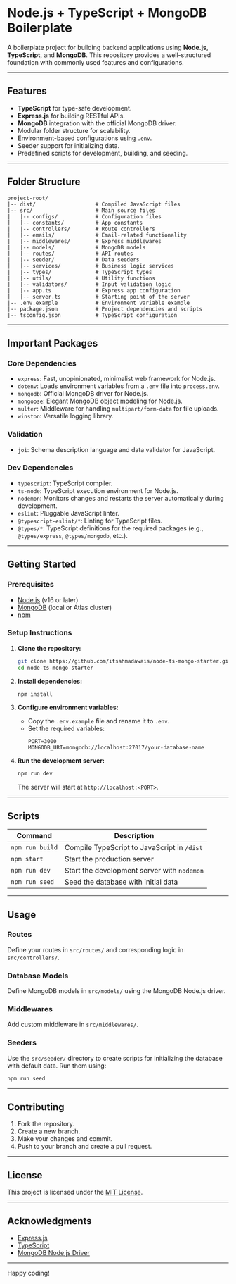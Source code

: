 # Node.js + TypeScript + MongoDB Boilerplate

A boilerplate project for building backend applications using **Node.js**, **TypeScript**, and **MongoDB**. This repository provides a well-structured foundation with commonly used features and configurations.

---

## **Features**

- **TypeScript** for type-safe development.
- **Express.js** for building RESTful APIs.
- **MongoDB** integration with the official MongoDB driver.
- Modular folder structure for scalability.
- Environment-based configurations using `.env`.
- Seeder support for initializing data.
- Predefined scripts for development, building, and seeding.

---

## **Folder Structure**

```
project-root/
|-- dist/                   # Compiled JavaScript files
|-- src/                    # Main source files
|   |-- configs/            # Configuration files
|   |-- constants/          # App constants
|   |-- controllers/        # Route controllers
|   |-- emails/             # Email-related functionality
|   |-- middlewares/        # Express middlewares
|   |-- models/             # MongoDB models
|   |-- routes/             # API routes
|   |-- seeder/             # Data seeders
|   |-- services/           # Business logic services
|   |-- types/              # TypeScript types
|   |-- utils/              # Utility functions
|   |-- validators/         # Input validation logic
|   |-- app.ts              # Express app configuration
|   |-- server.ts           # Starting point of the server
|-- .env.example            # Environment variable example
|-- package.json            # Project dependencies and scripts
|-- tsconfig.json           # TypeScript configuration
```

---

## **Important Packages**

### **Core Dependencies**
- `express`: Fast, unopinionated, minimalist web framework for Node.js.
- `dotenv`: Loads environment variables from a `.env` file into `process.env`.
- `mongodb`: Official MongoDB driver for Node.js.
- `mongoose`: Elegant MongoDB object modeling for Node.js.
- `multer`: Middleware for handling `multipart/form-data` for file uploads.
- `winston`: Versatile logging library.

### **Validation**
- `joi`: Schema description language and data validator for JavaScript.

### **Dev Dependencies**
- `typescript`: TypeScript compiler.
- `ts-node`: TypeScript execution environment for Node.js.
- `nodemon`: Monitors changes and restarts the server automatically during development.
- `eslint`: Pluggable JavaScript linter.
- `@typescript-eslint/*`: Linting for TypeScript files.
- `@types/*`: TypeScript definitions for the required packages (e.g., `@types/express`, `@types/mongodb`, etc.).

---

## **Getting Started**

### **Prerequisites**

- [Node.js](https://nodejs.org/) (v16 or later)
- [MongoDB](https://www.mongodb.com/) (local or Atlas cluster)
- [npm](https://www.npmjs.com/)

### **Setup Instructions**

1. **Clone the repository:**
   ```bash
   git clone https://github.com/itsahmadawais/node-ts-mongo-starter.git
   cd node-ts-mongo-starter
   ```

2. **Install dependencies:**
   ```bash
   npm install
   ```

3. **Configure environment variables:**
   - Copy the `.env.example` file and rename it to `.env`.
   - Set the required variables:
     ```plaintext
     PORT=3000
     MONGODB_URI=mongodb://localhost:27017/your-database-name
     ```

4. **Run the development server:**
   ```bash
   npm run dev
   ```
   The server will start at `http://localhost:<PORT>`.

---

## **Scripts**

| Command       | Description                                  |
|---------------|----------------------------------------------|
| `npm run build` | Compile TypeScript to JavaScript in `/dist` |
| `npm start`    | Start the production server                 |
| `npm run dev`  | Start the development server with `nodemon` |
| `npm run seed` | Seed the database with initial data         |

---

## **Usage**

### **Routes**
Define your routes in `src/routes/` and corresponding logic in `src/controllers/`.

### **Database Models**
Define MongoDB models in `src/models/` using the MongoDB Node.js driver.

### **Middlewares**
Add custom middleware in `src/middlewares/`.

### **Seeders**
Use the `src/seeder/` directory to create scripts for initializing the database with default data.
Run them using:
```bash
npm run seed
```

---

## **Contributing**

1. Fork the repository.
2. Create a new branch.
3. Make your changes and commit.
4. Push to your branch and create a pull request.

---

## **License**

This project is licensed under the [MIT License](https://opensource.org/license/mit).

---

## **Acknowledgments**

- [Express.js](https://expressjs.com/)
- [TypeScript](https://www.typescriptlang.org/)
- [MongoDB Node.js Driver](https://www.mongodb.com/docs/drivers/node/)

---

Happy coding!

